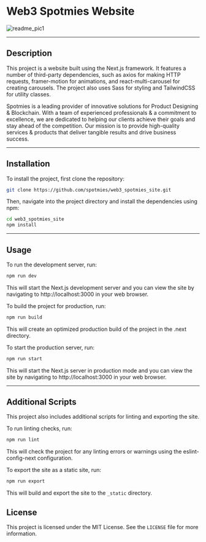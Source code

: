 # Web3 Spotmies Website

![readme_pic1](https://user-images.githubusercontent.com/90003260/233463184-936b21a6-c648-4d61-b8fd-3b84e3305df9.png)

---

## Description
This project is a website built using the Next.js framework. It features a number of third-party dependencies, such as axios for making HTTP requests, framer-motion for animations, and react-multi-carousel for creating carousels. The project also uses Sass for styling and TailwindCSS for utility classes.  

Spotmies is a leading provider of innovative solutions for Product Designing & Blockchain. With a team of experienced professionals & a commitment to excellence, we are dedicated to helping our clients achieve their goals and stay ahead of the competition. Our mission is to provide high-quality services & products that deliver tangible results and drive business success.

---

## Installation
To install the project, first clone the repository:  
```bash
git clone https://github.com/spotmies/web3_spotmies_site.git
```

Then, navigate into the project directory and install the dependencies using npm:  
```bash
cd web3_spotmies_site  
npm install
```
---

## Usage
To run the development server, run:
```bash
npm run dev
```
This will start the Next.js development server and you can view the site by navigating to http://localhost:3000 in your web browser.

To build the project for production, run:
```bash
npm run build
```

This will create an optimized production build of the project in the .next directory.  

To start the production server, run:
```bash
npm run start
```
This will start the Next.js server in production mode and you can view the site by navigating to http://localhost:3000 in your web browser.

---

## Additional Scripts
This project also includes additional scripts for linting and exporting the site.

To run linting checks, run:
```bash
npm run lint
```

This will check the project for any linting errors or warnings using the eslint-config-next configuration.

To export the site as a static site, run:
```bash
npm run export
```

This will build and export the site to the `_static` directory.

## License

This project is licensed under the MIT License. See the `LICENSE` file for more information.



